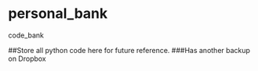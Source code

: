 personal_bank
=============

code_bank

##Store all python code here for future reference.
###Has another backup on Dropbox
